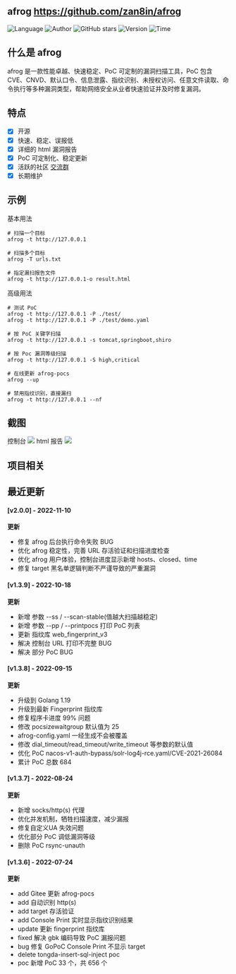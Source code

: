 ## afrog <https://github.com/zan8in/afrog>
<!--auto_detail_badge_begin_0b490ffb61b26b45de3ea5d7dd8a582e-->
![Language](https://img.shields.io/badge/Language-Golang-blue)
![Author](https://img.shields.io/badge/Author-zan8in-orange)
![GitHub stars](https://img.shields.io/github/stars/zan8in/afrog.svg?style=flat&logo=github)
![Version](https://img.shields.io/badge/Version-V2.0.0-red)
![Time](https://img.shields.io/badge/Join-20220615-green)
<!--auto_detail_badge_end_fef74f2d7ea73fcc43ff78e05b1e7451-->

## 什么是 afrog

afrog 是一款性能卓越、快速稳定、PoC 可定制的漏洞扫描工具，PoC 包含 CVE、CNVD、默认口令、信息泄露、指纹识别、未授权访问、任意文件读取、命令执行等多种漏洞类型，帮助网络安全从业者快速验证并及时修复漏洞。

## 特点

* [x] 开源
* [x] 快速、稳定、误报低
* [x] 详细的 html 漏洞报告
* [x] PoC 可定制化、稳定更新
* [x] 活跃的社区 [交流群](https://github.com/zan8in/afrog#%E4%BA%A4%E6%B5%81%E7%BE%A4)
* [x] 长期维护

## 示例

基本用法
```
# 扫描一个目标
afrog -t http://127.0.0.1

# 扫描多个目标
afrog -T urls.txt

# 指定漏扫报告文件
afrog -t http://127.0.0.1-o result.html
```

高级用法

```
# 测试 PoC 
afrog -t http://127.0.0.1 -P ./test/ 
afrog -t http://127.0.0.1 -P ./test/demo.yaml 

# 按 PoC 关键字扫描 
afrog -t http://127.0.0.1 -s tomcat,springboot,shiro 

# 按 Poc 漏洞等级扫描 
afrog -t http://127.0.0.1 -S high,critical 

# 在线更新 afrog-pocs 
afrog --up 

# 禁用指纹识别，直接漏扫 
afrog -t http://127.0.0.1 --nf
```

## 截图
控制台
![](https://github.com/zan8in/afrog/blob/main/images/scan-new.png)
html 报告
![](https://github.com/zan8in/afrog/blob/main/images/report-new.png)

<!--auto_detail_active_begin_e1c6fb434b6f0baf6912c7a1934f772b-->
## 项目相关


## 最近更新

#### [v2.0.0] - 2022-11-10

**更新**  
- 修复 afrog 后台执行命令失败 BUG  
- 优化 afrog 稳定性，完善 URL 存活验证和扫描进度检查  
- 优化 afrog 用户体验，控制台进度显示新增 hosts、closed、time  
- 修复 target 黑名单逻辑判断不严谨导致的严重漏洞

#### [v1.3.9] - 2022-10-18

**更新**  
- 新增 参数 --ss / --scan-stable(值越大扫描越稳定)  
- 新增 参数 --pp / --printpocs 打印 PoC 列表  
- 更新 指纹库 web_fingerprint_v3  
- 解决 控制台 URL 打印不完整 BUG  
- 解决 部分 PoC BUG

#### [v1.3.8] - 2022-09-15

**更新**  
- 升级到 Golang 1.19  
- 升级到最新 Fingerprint 指纹库  
- 修复程序卡进度 99% 问题  
- 修改 pocsizewaitgroup 默认值为 25  
- afrog-config.yaml 一经生成不会被覆盖  
- 修改 dial_timeout/read_timeout/write_timeout 等参数的默认值  
- 优化 PoC nacos-v1-auth-bypass/solr-log4j-rce.yaml/CVE-2021-26084  
- 累计 PoC 总数 684

#### [v1.3.7] - 2022-08-24

**更新**  
- 新增 socks/http(s) 代理  
- 优化并发机制，牺牲扫描速度，减少漏报  
- 修复自定义UA 失效问题  
- 优化部分 PoC 调低漏洞等级  
- 删除 PoC rsync-unauth

#### [v1.3.6] - 2022-07-24

**更新**  
- add Gitee 更新 afrog-pocs  
- add 自动识别 http(s)  
- add target 存活验证  
- add Console Print 实时显示指纹识别结果  
- update 更新 fingerprint 指纹库  
- fixed 解决 gbk 编码导致 PoC 漏报问题  
- bug 修复 GoPoC Console Print 不显示 target  
- delete tongda-insert-sql-inject poc  
- poc 新增 PoC 33 个，共 656 个

<!--auto_detail_active_end_f9cf7911015e9913b7e691a7a5878527-->
